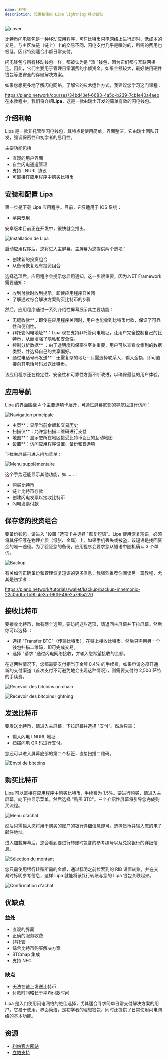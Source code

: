 ```yaml
---
name: 利帕
description: 设置和使用 Lipa lightning 移动钱包
---
```

![cover](assets/cover.webp)

比特币闪电钱包是一种移动应用程序，可在比特币闪电网络上进行即时、低成本的交易。与主区块链（链上）上的交易不同，闪电支付几乎是瞬时的，所需的费用也极低，因此特别适合小额日常支付。

闪电钱包与所有移动钱包一样，都被认为是 "热 "钱包，因为它们都与互联网相连。因此，它们主要用于管理日常消费的小额资金。如果金额较大，最好使用硬件钱包等更安全的存储解决方案。

如果您想更多地了解闪电网络，了解它的技术运作方式，我建议您学习这门课程：

https://planb.network/courses/34bd43ef-6683-4a5c-b239-7cb1e40a4aeb
在本教程中，我们将介绍**Lipa**，这是一款由瑞士开发的简单有效的闪电钱包。

## 介绍利帕

Lipa 是一款非托管型闪电钱包，其特点是使用简单，界面整洁。它由瑞士团队开发，强调保密性和初学者的易用性。

主要功能包括


- 直观的用户界面
- 自主闪电通道管理
- 支持 LNURL 协议
- 可直接在应用程序中购买比特币

## 安装和配置 Lipa

第一步是下载 Lipa 应用程序。目前，它只适用于 iOS 系统：


- [苹果专用](https://apps.apple.com/app/lipa-bitcoin-lightning/id1602180066)

安卓版本目前正在开发中，很快就会推出。

![Installation de Lipa](assets/fr/01.webp)

启动应用程序后，您将进入主屏幕，主屏幕为您提供两个选项：


- 创建新的投资组合
- 从备份恢复现有投资组合

选择选项后，应用程序会提示您启用通知。这一步很重要，因为.NET Framework需要通知：


- 收到付款时收到提示，即使应用程序已关闭
- 了解通过综合解决方案购买比特币的步骤

然后，应用程序通过一系列介绍性屏幕展示其主要功能：


- 无缝收款**：即使在应用程序关闭时，用户也能收到比特币付款，保证了可靠性和便利性。
- 非托管闪电地址**：Lipa 现在支持非托管闪电地址，让用户完全控制自己的比特币，从而增强了隐私和安全性。
- 控制分析数据** ：由于透明度和保密性至关重要，用户可以查看收集到的数据类型，并选择自己的共享偏好。
- 通过电话号码发送**：无需复杂的地址--只需选择联系人，输入金额，即可直接向其电话号码发送比特币。

该应用程序还在稳定性、安全性和可靠性方面不断改进，以确保最佳的用户体验。

## 应用导航

Lipa 的界面围绕 4 个主要选项卡展开，可通过屏幕底部的导航栏进行访问：

![Navigation principale](assets/fr/02.webp)


- 主页**：显示当前余额和交易历史
- 扫描仪**：允许您扫描二维码进行支付
- 地图**：显示您所在地区接受比特币企业的互动地图
- 设置**：访问应用程序设置、备份和首选项

下拉主屏幕可进入附加菜单：

![Menu supplémentaire](assets/fr/03.webp)

这个手势还能显示其他功能，如......：


- 购买比特币
- 链上比特币存款
- 创建闪电发票以接收比特币
- 闪电发票付款

## 保存您的投资组合

要备份钱包，请进入 "设置 "选项卡并选择 "恢复短语"。Lipa 使用恢复短语，必须将其仔细写在物理介质（纸张、金属）上。如果手机丢失或被盗，该短语是找回资金的唯一途径。为了验证您的备份，应用程序会要求您从短语中随机确认 3 个单词。

![Backup](assets/fr/04.webp)

有关如何正确备份和管理恢复短语的更多信息，我强烈推荐你阅读另一篇教程，尤其是初学者：

https://planb.network/tutorials/wallet/backup/backup-mnemonic-22c0ddfa-fb9f-4e3a-96f9-46e2a7954270
## 接收比特币

要接收比特币，你有两个选项。要访问这些选项，请返回主屏幕并下拉屏幕。然后你可以选择 ：


- 选择 "Transfer BTC"（传输比特币），在链上接收比特币。然后只需用另一个钱包扫描二维码，即可完成交易。
- 选择 "请求 "通过闪电网络接收，并输入您希望接收的金额。

在这两种情况下，您都需要支付相当于金额 0.4% 的手续费，如果申请必须开通新的支付渠道（首次支付不可避免地会出现这种情况），则需要支付约 2,500 萨特的手续费。

![Recevoir des bitcoins on chain](assets/fr/05.webp)

![Recevoir des bitcoins lightning](assets/fr/06.webp)

## 发送比特币

要发送比特币，请进入主屏幕，下拉屏幕并选择 "支付"。然后只需：


- 输入闪电 LNURL 地址
- 扫描闪电 QR 码进行支付。

您还可以进入屏幕底部的第二个标签，直接扫描二维码。

![Envoi de bitcoins](assets/fr/07.webp)

## 购买比特币

Lipa 可以直接在应用程序中购买比特币，手续费为 1.5%。要进行购买，请进入主屏幕，向下拉显示菜单。然后选择 "购买 BTC"。三个介绍性屏幕将引导您完成购买流程。

![Menu d'achat](assets/fr/08.webp)

然后只需输入您将用于购买的账户的银行详细信息即可。选择货币并输入您的电子邮件地址。

进入加载屏幕后，您会看到要进行转账时包含的参考编号以及兑换银行的详细信息。

![Sélection du montant](assets/fr/09.webp)

您只需使用银行转账所需的金额，通过标明之前检索到的 RIB 设置转账，并在交易时标明参考信息，这样 Lipa 就能将该银行转账与您的 Lipa 钱包关联起来。

![Confirmation d'achat](assets/fr/10.webp)

## 优缺点

### 益处


- 直观的界面
- 正确的服务收费
- 非托管
- 综合比特币购买解决方案
- BTCmap 集成
- 支持 NFC

### 缺点


- 无法在链上发送比特币
- 付款时间略长于平均付款时间

Lipa 是入门使用闪电网络的绝佳选择，尤其适合寻求简单日常支付解决方案的用户。它易于使用，界面简洁，是初学者的理想钱包，同时还提供了日常使用闪电网络的基本功能。

## 资源


- [利帕官方网站](https://lipa.swiss/)
- [立帕支持](https://getlipa.atlassian.net/servicedesk/customer/portal/1)